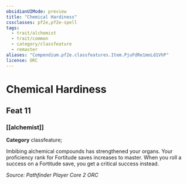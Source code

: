 ```yaml
---
obsidianUIMode: preview
title: "Chemical Hardiness"
cssclasses: pf2e,pf2e-spell
tags:
  - trait/alchemist
  - trait/common
  - category/classfeature
  - remaster
aliases: "Compendium.pf2e.classfeatures.Item.PjuFdRe1moLd1VhP"
license: ORC
---
```

# Chemical Hardiness
## Feat 11
### [[alchemist]]

**Category** classfeature; 




Imbibing alchemical compounds has strengthened your organs. Your proficiency rank for Fortitude saves increases to master. When you roll a success on a Fortitude save, you get a critical success instead.

*Source: Pathfinder Player Core 2*
*ORC*